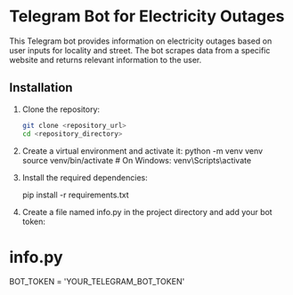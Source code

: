 # Telegram Bot for Electricity Outages

This Telegram bot provides information on electricity outages based on user inputs for locality and street. The bot scrapes data from a specific website and returns relevant information to the user.

## Installation

1. Clone the repository:

   ```bash
   git clone <repository_url>
   cd <repository_directory>
   
2. Create a virtual environment and activate it:
  python -m venv venv
  source venv/bin/activate   # On Windows: venv\Scripts\activate

3. Install the required dependencies:

   pip install -r requirements.txt

4. Create a file named info.py in the project directory and add your bot token:

  # info.py
  BOT_TOKEN = 'YOUR_TELEGRAM_BOT_TOKEN'
